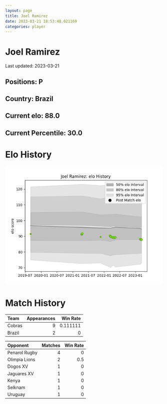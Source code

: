 ```yaml
---  
layout: page  
title: Joel Ramirez  
date: 2023-03-21 18:53:48.021169  
categories: player  
---
```

# Joel Ramirez


Last updated: 2023-03-21
## Positions: P

## Country: Brazil

## Current elo: 88.0

## Current Percentile: 30.0

# Elo History


![elo history](history_JoelRamirez.png)
# Match History


| Team   |   Appearances |   Win Rate |
|:-------|--------------:|-----------:|
| Cobras |             9 |   0.111111 |
| Brazil |             2 |   0        |

| Opponent      |   Matches |   Win Rate |
|:--------------|----------:|-----------:|
| Penarol Rugby |         4 |        0   |
| Olimpia Lions |         2 |        0.5 |
| Dogos XV      |         1 |        0   |
| Jaguares XV   |         1 |        0   |
| Kenya         |         1 |        0   |
| Selknam       |         1 |        0   |
| Uruguay       |         1 |        0   |